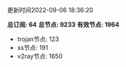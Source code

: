 更新时间2022-09-06 18:36:20

**总订阅: 64**
**总节点: 9233**
**有效节点: 1964**
- trojan节点: 123
- ss节点: 191
- v2ray节点: 1650

